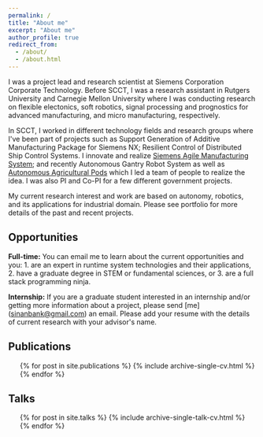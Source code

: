 ```yaml
---
permalink: /
title: "About me"
excerpt: "About me"
author_profile: true
redirect_from: 
  - /about/
  - /about.html
---
```


I was a project lead and research scientist at Siemens Corporation Corporate Technology. Before SCCT, I was a research
assistant in Rutgers University and Carnegie Mellon University where I 
was conducting research on flexible electonics, soft robotics, signal processing and prognostics 
for advanced manufacturing, and micro manufacturing, respectively.  

In SCCT, I worked in different technology fields and research groups where I've been part of projects
such as Support Generation of Additive Manufacturing Package for Siemens NX; Resilient Control of Distributed
Ship Control Systems. I innovate and realize [Siemens Agile Manufacturing System](https://goo.gl/dPYpWo); and 
recently Autonomous Gantry Robot System as well as [Autonomous Agricultural Pods](https://goo.gl/FdmDLS) which 
I led a team of people to realize the idea. I was also PI and Co-PI for a few different government projects.

My current research interest and work are based on autonomy, robotics, and its applications for industrial
domain. Please see portfolio for more details of the past and recent projects.

Opportunities
------
<b>Full-time:</b> You can email me to learn about the current opportunities and you: 1. are an expert in runtime system technologies and their applications, 2. have a graduate degree in STEM or fundamental sciences, or 3. are a full stack programming ninja.<br />

<b>Internship:</b> If you are a graduate student interested in an internship and/or getting more information
about a project, please send [me] (sinanbank@gmail.com) an email. Please add your resume with the details of current
research with your advisor's name.

Publications
------ 
<ul>{% for post in site.publications %}
    {% include archive-single-cv.html %}
  {% endfor %}</ul>

Talks
------
 <ul>{% for post in site.talks %}
    {% include archive-single-talk-cv.html %}
  {% endfor %}</ul>
